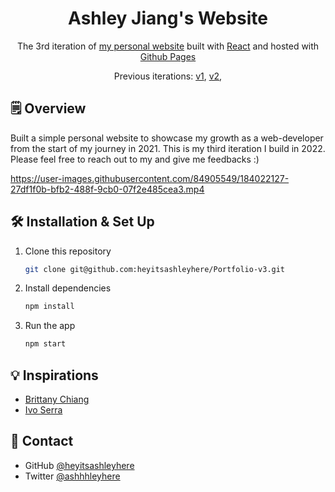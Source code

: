 <h1 align="center">
  Ashley Jiang's Website
</h1>
<p align="center">
  The 3rd iteration of <a href="https://heyitsashleyhere.github.io/Portfolio-v3/" target="_blank">my personal website</a> built with <a href="https://reactjs.org/" target="_blank">React</a> and hosted with <a href="https://pages.github.com/" target="_blank">Github Pages</a>
</p>
<p align="center">
  Previous iterations:
  <a href="https://github.com/heyitsashleyhere/website-orientation-project" target="_blank">v1</a>,
  <a href="https://github.com/heyitsashleyhere/html-css-webProject" target="_blank">v2</a>,
</p>


## 🗒️ Overview

Built a simple personal website to showcase my growth as a web-developer from the start of my journey in 2021. This is my third iteration I build in 2022. Please feel free to reach out to my and give me feedbacks :) 

<!-- ![demo](./src/resume/newNewDemo.gif) -->

https://user-images.githubusercontent.com/84905549/184022127-27df1f0b-bfb2-488f-9cb0-07f2e485cea3.mp4


## 🛠 Installation & Set Up

1. Clone this repository

   ```sh
   git clone git@github.com:heyitsashleyhere/Portfolio-v3.git
   ```

2. Install dependencies

   ```sh
   npm install
   ```

3. Run the app

   ```sh
   npm start
   ```

## 💡 Inspirations
- [Brittany Chiang](https://github.com/bchiang7/v4)
- [Ivo Serra](https://github.com/ivoserra/portfolio)

## 📲 Contact

- GitHub [@heyitsashleyhere](https://github.com/heyitsashleyhere)
- Twitter [@ashhhleyhere](https://twitter.com/ashhhleyhere)
